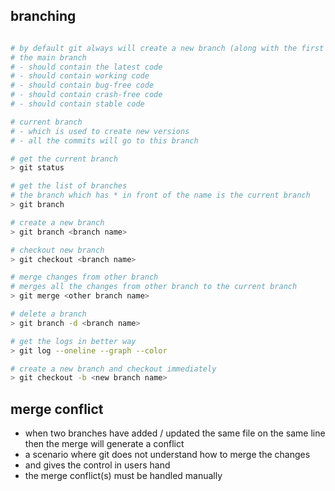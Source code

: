 ## branching

```bash

# by default git always will create a new branch (along with the first commit) named main branch
# the main branch
# - should contain the latest code
# - should contain working code
# - should contain bug-free code
# - should contain crash-free code
# - should contain stable code

# current branch
# - which is used to create new versions
# - all the commits will go to this branch

# get the current branch
> git status

# get the list of branches
# the branch which has * in front of the name is the current branch
> git branch

# create a new branch
> git branch <branch name>

# checkout new branch
> git checkout <branch name>

# merge changes from other branch
# merges all the changes from other branch to the current branch
> git merge <other branch name>

# delete a branch
> git branch -d <branch name>

# get the logs in better way
> git log --oneline --graph --color

# create a new branch and checkout immediately
> git checkout -b <new branch name>

```

## merge conflict

- when two branches have added / updated the same file on the same line then the merge will generate a conflict
- a scenario where git does not understand how to merge the changes
- and gives the control in users hand
- the merge conflict(s) must be handled manually
